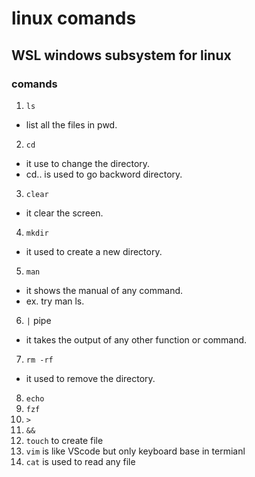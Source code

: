 # linux comands
## WSL windows subsystem for linux
 ### comands
 1. `ls` 
 - list all the files in pwd.
 2. `cd` 
 - it use to change the directory.
 - cd.. is used to go backword directory.
 3. `clear`
 - it clear the screen.
 4. `mkdir`
 - it used to create a new directory.
 5. `man`
 - it shows the manual of any command.
 - ex. try man ls.
 6. `|` pipe 
 - it takes the output of any other function or command.
 7. `rm -rf`
 - it used to remove the directory.
 8. `echo`
 9. `fzf`
 10. `>` 
 11. `&&`
 12. `touch` to create file
 13. `vim` is like VScode but only keyboard base in termianl
 14. `cat` is used to read any file
 
